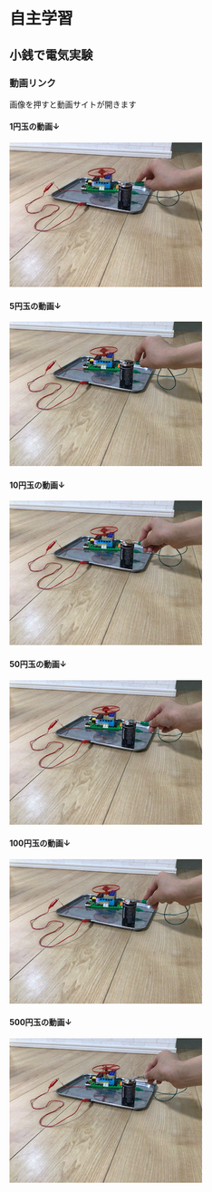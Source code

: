 # 自主学習

## 小銭で電気実験

### 動画リンク

画像を押すと動画サイトが開きます

#### 1円玉の動画↓

[![](IMG_8690.jpg)](https://vimeo.com/1083082105/3f073e938a)

#### 5円玉の動画↓

[![5円玉](IMG_8692.jpg)](https://vimeo.com/1083082060/f84d4a56f6)

#### 10円玉の動画↓

[![10円玉](IMG_8695.jpg)](https://vimeo.com/1083082002/9d69e75097)

#### 50円玉の動画↓

[![50円玉](IMG_8697.jpg)](https://vimeo.com/1083081866/602d9c11a3)

#### 100円玉の動画↓

[![100円玉](IMG_8700.jpg)](https://vimeo.com/1083081805/5f0ed29c4a)

#### 500円玉の動画↓

[![500円玉](IMG_8702.jpg)](https://vimeo.com/1083081645/2119c784d2)




